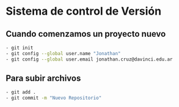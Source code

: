 # Sistema de control de Versión

## Cuando comenzamos un proyecto nuevo
``` bash
- git init
- git config --global user.name "Jonathan"
- git config --global user.email jonathan.cruz@davinci.edu.ar
```

## Para subir archivos
``` bash
- git add .
- git commit -m "Nuevo Repositorio"
```
